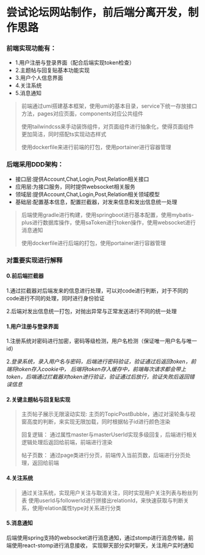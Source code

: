 # 尝试论坛网站制作，前后端分离开发，制作思路
### 前端实现功能有：
+ 1.用户注册与登录界面（配合后端实现token检查）
+ 2.主题帖与回复贴基本功能实现
+ 3.用户个人信息界面
+ 4.关注系统
+ 5.消息通知
> 前端通过umi搭建基本框架，使用umi的基本目录，service下统一存放接口方法，pages对应页面，components对应公共组件
> 
> 使用tailwindcss来手动装饰组件，对页面组件进行抽象化，使得页面组件更加简洁，同时搭配ts实现动态样式
> 
>使用dockerfile来进行前端的打包，使用portainer进行容器管理

### 后端采用DDD架构：
+ 接口层:提供Account,Chat,Login,Post,Relation相关接口
+ 应用层:为接口服务，同时提供websocket相关服务
+ 领域层:提供Account,Chat,Login,Post,Relation相关领域模型
+ 基础层:配置基本信息，配置拦截器，对发来信息和发出信息统一处理
> 后端使用gradle进行构建，使用springboot进行基本配置，使用mybatis-plus进行数据库操作，使用saToken进行token操作，使用websocket进行消息通知
> 
> 使用dockerfile进行后端的打包，使用portainer进行容器管理

### 对重要实现进行解释
#### 0.前后端拦截器
1.通过拦截器对后端发来的信息进行处理，可以对code进行判断，对于不同的code进行不同的处理，同时进行身份验证

2.后端对发出信息统一打包，对抛出异常与正常发送进行不同的统一处理

#### 1.用户注册与登录界面
1.注册系统对密码进行加密，密码等级检测，用户名检测（保证唯一用户名与唯一id）

2.*登录系统，录入用户名与密码，后端进行密码验证，验证通过后返回token，前端将token存入cookie中，
后端将token存入缓存中，前端每次请求都会带上token，后端通过拦截器对token进行验证，验证通过后放行，验证失败后返回错误信息*

#### 2.关键主题帖与回复贴实现
> 主页帖子展示无限滚动实现:
> 主页的TopicPostBubble，通过对滚轮条与视窗高度的判断，来实现无限加载，同时根据帖子id进行颜色渲染
> 
> 回复逻辑：
> 通过属性master与masterUserId实现多级回复，后端进行相关逻辑处理后返回给前端，前端进行渲染
> 
> 帖子页数：
> 通过page类进行分页，前端传入当前页数，后端进行分页处理，返回给前端

#### 4.关注系统
> 通过关注系统，实现用户关注与取消关注，同时实现用户关注列表与粉丝列表
> 使用userId与followerId进行拼接出relationId，来快速获取与判断关系，使用relation属性type对关系进行分类

#### 5.消息通知
后端使用spring支持的websocket进行消息通知，通过stomp进行消息传输，前端使用react-stomp进行消息接收，
实现聊天部分实时聊天，关注用户实时通知
